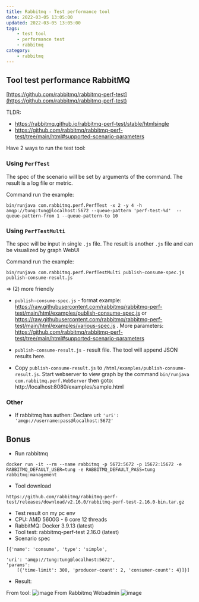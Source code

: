 ```yaml
---
title: Rabbitmq - Test performance tool
date: 2022-03-05 13:05:00
updated: 2022-03-05 13:05:00
tags:
    - test tool
    - performance test
    - rabbitmq
category: 
    - rabbitmq
---
```


## Tool test performance RabbitMQ

[https://github.com/rabbitmq/rabbitmq-perf-test](https://github.com/rabbitmq/rabbitmq-perf-test)


TLDR:
- https://rabbitmq.github.io/rabbitmq-perf-test/stable/htmlsingle
- https://github.com/rabbitmq/rabbitmq-perf-test/tree/main/html#supported-scenario-parameters

Have 2 ways to run the test tool:

### Using `PerfTest`

The spec of the scenario will be set by arguments of the command. The result is a log file or metric.

Command run the example: 
```
bin/runjava com.rabbitmq.perf.PerfTest -x 2 -y 4 -h amqp://tung:tung@localhost:5672 --queue-pattern 'perf-test-%d'  --queue-pattern-from 1 --queue-pattern-to 10
```

### Using `PerfTestMulti`

The spec will be input in single `.js` file. The result is another `.js` file and can be visualized by graph WebUI

Command run the example: 
```
bin/runjava com.rabbitmq.perf.PerfTestMulti publish-consume-spec.js publish-consume-result.js
```

=> (2) more friendly


- `publish-consume-spec.js` - format example: https://raw.githubusercontent.com/rabbitmq/rabbitmq-perf-test/main/html/examples/publish-consume-spec.js
or https://raw.githubusercontent.com/rabbitmq/rabbitmq-perf-test/main/html/examples/various-spec.js  . More parameters: https://github.com/rabbitmq/rabbitmq-perf-test/tree/main/html#supported-scenario-parameters

- `publish-consume-result.js` - result file. The tool will append JSON results here. 
- Copy `publish-consume-result.js` to `/html/examples/publish-consume-result.js`. Start webserver to view graph by the command `bin/runjava com.rabbitmq.perf.WebServer` then goto: http://localhost:8080/examples/sample.html


### Other
- If rabbitmq has authen: Declare uri: `'uri': 'amqp://username:pass@localhost:5672'`

## Bonus

- Run rabbitmq 

```
docker run -it --rm --name rabbitmq -p 5672:5672 -p 15672:15672 -e RABBITMQ_DEFAULT_USER=tung -e RABBITMQ_DEFAULT_PASS=tung rabbitmq:management
```

- Tool download

```
https://github.com/rabbitmq/rabbitmq-perf-test/releases/download/v2.16.0/rabbitmq-perf-test-2.16.0-bin.tar.gz
```

- Test result on my pc env
- CPU: AMD 5600G - 6 core 12 threads
- RabbitMQ: Docker 3.9.13 (latest)
- Tool test: rabbitmq-perf-test 2.16.0 (latest)
- Scenario spec
```
[{'name': 'consume', 'type': 'simple',

'uri': 'amqp://tung:tung@localhost:5672',
'params':
    [{'time-limit': 300, 'producer-count': 2, 'consumer-count': 4}]}]
```
- Result:

From tool:
![image](https://user-images.githubusercontent.com/81145350/156550087-ea493a5d-1f99-4d37-819e-81292205d39f.png)
From Rabbitmq Webadmin
![image](https://user-images.githubusercontent.com/81145350/156550210-1ff39dd3-e6f4-4f31-b487-1de52ff45733.png)

